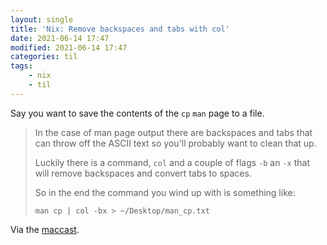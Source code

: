 ```yaml
---
layout: single
title: 'Nix: Remove backspaces and tabs with col'
date: 2021-06-14 17:47
modified: 2021-06-14 17:47
categories: til
tags:
    - nix
    - til
---
```


Say you want to save the contents of the `cp` `man` page to a file.

> In the case of man page output there are backspaces and tabs that can throw off the ASCII text
> so you'll probably want to clean that up.
>
> Luckily there is a command, `col` and a couple of flags `-b` an `-x` that will remove backspaces
> and convert tabs to spaces.
>
> So in the end the command you wind up with is something like:
>
> `man cp | col -bx > ~/Desktop/man_cp.txt`

Via the [maccast](https://www.maccast.com/podcast/shownotes_20210613/).
